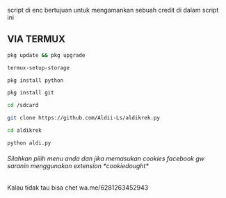 script di enc bertujuan untuk mengamankan sebuah credit di dalam script ini

<H2> VIA TERMUX </H2>

```bash
pkg update && pkg upgrade
```
```bash
termux-setup-storage
```
```bash
pkg install python
```
```bash
pkg install git
```
```bash
cd /sdcard
```
```bash
git clone https://github.com/Aldii-Ls/aldikrek.py
```
```bash
cd aldikrek
```
```bash
python aldi.py
```

<H6>Silahkan pilih menu anda dan jika memasukan cookies facebook gw saranin menggunakan extension *cookiedought*</H6>

Kalau tidak tau bisa chet wa.me/6281263452943
